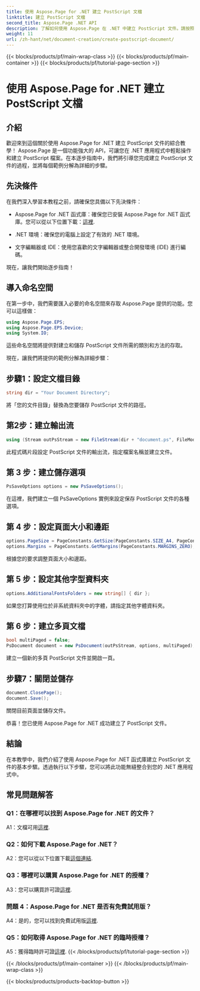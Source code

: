 ```yaml
---
title: 使用 Aspose.Page for .NET 建立 PostScript 文檔
linktitle: 建立 PostScript 文檔
second_title: Aspose.Page .NET API
description: 了解如何使用 Aspose.Page 在 .NET 中建立 PostScript 文件。請按照我們的逐步指南進行無縫整合。下載庫並開始輕鬆操作 PostScript 檔案。
weight: 11
url: /zh-hant/net/document-creation/create-postscript-document/
---
```


{{< blocks/products/pf/main-wrap-class >}}
{{< blocks/products/pf/main-container >}}
{{< blocks/products/pf/tutorial-page-section >}}

# 使用 Aspose.Page for .NET 建立 PostScript 文檔

## 介紹

歡迎來到這個關於使用 Aspose.Page for .NET 建立 PostScript 文件的綜合教學！ Aspose.Page 是一個功能強大的 API，可讓您在 .NET 應用程式中輕鬆操作和建立 PostScript 檔案。在本逐步指南中，我們將引導您完成建立 PostScript 文件的過程，並將每個範例分解為詳細的步驟。

## 先決條件

在我們深入學習本教程之前，請確保您具備以下先決條件：

-  Aspose.Page for .NET 函式庫：確保您已安裝 Aspose.Page for .NET 函式庫。您可以從以下位置下載：[這裡](https://releases.aspose.com/page/net/).

- .NET 環境：確保您的電腦上設定了有效的 .NET 環境。

- 文字編輯器或 IDE：使用您喜歡的文字編輯器或整合開發環境 (IDE) 進行編碼。

現在，讓我們開始逐步指南！

## 導入命名空間

在第一步中，我們需要匯入必要的命名空間來存取 Aspose.Page 提供的功能。您可以這樣做：

```csharp
using Aspose.Page.EPS;
using Aspose.Page.EPS.Device;
using System.IO;
```

這些命名空間將提供對建立和儲存 PostScript 文件所需的類別和方法的存取。

現在，讓我們將提供的範例分解為詳細步驟：

## 步驟1：設定文檔目錄

```csharp
string dir = "Your Document Directory";
```

將「您的文件目錄」替換為您要儲存 PostScript 文件的路徑。

## 第2步：建立輸出流

```csharp
using (Stream outPsStream = new FileStream(dir + "document.ps", FileMode.Create))
```

此程式碼片段設定 PostScript 文件的輸出流，指定檔案名稱並建立文件。

## 第 3 步：建立儲存選項

```csharp
PsSaveOptions options = new PsSaveOptions();
```

在這裡，我們建立一個 PsSaveOptions 實例來設定保存 PostScript 文件的各種選項。

## 第 4 步：設定頁面大小和邊距

```csharp
options.PageSize = PageConstants.GetSize(PageConstants.SIZE_A4, PageConstants.ORIENTATION_PORTRAIT);
options.Margins = PageConstants.GetMargins(PageConstants.MARGINS_ZERO);
```

根據您的要求調整頁面大小和邊距。

## 第 5 步：設定其他字型資料夾

```csharp
options.AdditionalFontsFolders = new string[] { dir };
```

如果您打算使用位於非系統資料夾中的字體，請指定其他字體資料夾。

## 第 6 步：建立多頁文檔

```csharp
bool multiPaged = false;
PsDocument document = new PsDocument(outPsStream, options, multiPaged);
```

建立一個新的多頁 PostScript 文件並開啟一頁。

## 步驟7：關閉並儲存

```csharp
document.ClosePage();
document.Save();
```

關閉目前頁面並儲存文件。

恭喜！您已使用 Aspose.Page for .NET 成功建立了 PostScript 文件。

## 結論

在本教學中，我們介紹了使用 Aspose.Page for .NET 函式庫建立 PostScript 文件的基本步驟。透過執行以下步驟，您可以將此功能無縫整合到您的 .NET 應用程式中。

## 常見問題解答

### Q1：在哪裡可以找到 Aspose.Page for .NET 的文件？

 A1：文檔可用[這裡](https://reference.aspose.com/page/net/).

### Q2：如何下載 Aspose.Page for .NET？

 A2：您可以從以下位置下載[這個連結](https://releases.aspose.com/page/net/).

### Q3：哪裡可以購買 Aspose.Page for .NET 的授權？

 A3：您可以購買許可證[這裡](https://purchase.aspose.com/buy).

### 問題 4：Aspose.Page for .NET 是否有免費試用版？

 A4：是的，您可以找到免費試用版[這裡](https://releases.aspose.com/).

### Q5：如何取得 Aspose.Page for .NET 的臨時授權？

 A5：獲得臨時許可證[這裡](https://purchase.aspose.com/temporary-license/).
{{< /blocks/products/pf/tutorial-page-section >}}

{{< /blocks/products/pf/main-container >}}
{{< /blocks/products/pf/main-wrap-class >}}

{{< blocks/products/products-backtop-button >}}
